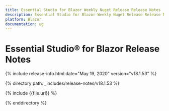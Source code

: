 ```yaml
---
title: Essential Studio for Blazor Weekly Nuget Release Release Notes  
description: Essential Studio for Blazor Weekly Nuget Release Release Notes  
platform: Blazor
documentation: ug
---
```


# Essential Studio&reg; for Blazor  Release Notes  

{% include release-info.html date="May 19, 2020"  version="v18.1.53" %} 

{% directory path: _includes/release-notes/v18.1.53 %}

{% include {{file.url}} %}

{% enddirectory %}
